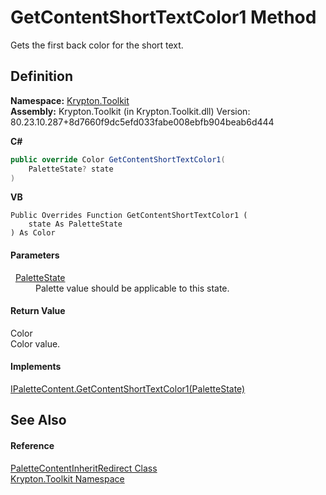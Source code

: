 # GetContentShortTextColor1 Method


Gets the first back color for the short text.



## Definition
**Namespace:** <a href="79d2eac2-21f4-54ff-7552-b20c33c30600.md">Krypton.Toolkit</a>  
**Assembly:** Krypton.Toolkit (in Krypton.Toolkit.dll) Version: 80.23.10.287+8d7660f9dc5efd033fabe008ebfb904beab6d444

**C#**
``` C#
public override Color GetContentShortTextColor1(
	PaletteState? state
)
```
**VB**
``` VB
Public Overrides Function GetContentShortTextColor1 ( 
	state As PaletteState
) As Color
```



#### Parameters
<dl><dt>  <a href="93e626cd-00cf-240e-06c6-ab4d47e982ba.md">PaletteState</a></dt><dd>Palette value should be applicable to this state.</dd></dl>

#### Return Value
Color  
Color value.

#### Implements
<a href="598ddfcf-0c14-493c-8a71-765c141500d1.md">IPaletteContent.GetContentShortTextColor1(PaletteState)</a>  


## See Also


#### Reference
<a href="3ab30f1e-ee95-9ef7-e6e5-f704140797ad.md">PaletteContentInheritRedirect Class</a>  
<a href="79d2eac2-21f4-54ff-7552-b20c33c30600.md">Krypton.Toolkit Namespace</a>  

